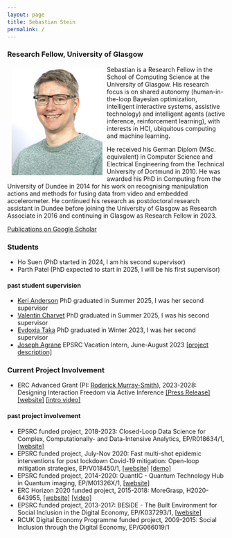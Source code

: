 ```yaml
---
layout: page
title: Sebastian Stein
permalink: /
---
```


### Research Fellow, University of Glasgow

<img src="./img/sstein_2022.jpg" alt-text="Sebastian Stein" width="210px" align="left" vspace="5px" hspace="10px"/> Sebastian is a Research Fellow in the School of Computing Science at the University of Glasgow. His research focus is on shared autonomy (human-in-the-loop Bayesian optimization, intelligent interactive systems, assistive technology) and intelligent agents (active inference, reinforcement learning), with interests in HCI, ubiquitous computing and machine learning.

He received his German Diplom (MSc. equivalent) in Computer Science and Electrical Engineering from the Technical University of Dortmund in 2010. He was awarded his PhD in Computing from the University of Dundee in 2014 for his work on recognising manipulation actions and methods for fusing data from video and embedded accelerometer. He continued his research as postdoctoral research assistant in Dundee before joining the University of Glasgow as Research Associate in 2016 and continuing in Glasgow as Research Fellow in 2023.

[Publications on Google Scholar](https://scholar.google.com/citations?user=Lr28ImIAAAAJ)

<!-- ### <span style="color:red">!! VACANCIES !!</span> -->

### Students
 - Ho Suen (PhD started in 2024, I am his second supervisor)
 - Parth Patel (PhD expected to start in 2025, I will be his first supervisor)

#### past student supervision
  - [Keri Anderson](https://twitter.com/KeriAnderson_) PhD graduated in Summer 2025, I was her second supervisor
  - [Valentin Charvet](https://www.dcs.gla.ac.uk/~valentin/aboutme/) PhD graduated in Summer 2025, I was his second supervisor
  - [Evdoxia Taka](http://www.dcs.gla.ac.uk/~evdoxia/) PhD graduated in Winter 2023, I was her second supervisor
  - [Joseph Agrane](https://www.linkedin.com/in/joseph-agrane-5aa916213/) EPSRC Vacation Intern, June-August 2023 [[project description]](https://www.gla.ac.uk/colleges/scienceengineering/students/epsrcvacationinternships2023/anevaluationofmodel-basedmethodsforcontrolindriverlessracing/)
 
### Current Project Involvement
 - ERC Advanced Grant (PI: [Roderick Murray-Smith](http://www.dcs.gla.ac.uk/~rod/)), 2023-2028:  Designing Interaction Freedom via Active Inference [[Press Release]](https://www.gla.ac.uk/news/headline_933340_en.html) [[website]](https://difai-project.org/) [[intro video]](https://www.youtube.com/watch?v=cMV89ojnfxk)
 
#### past project involvement
 - EPSRC funded project, 2018-2023: Closed-Loop Data Science for Complex, Computationally- and Data-Intensive Analytics, EP/R018634/1, [[website]](https://www.gla.ac.uk/schools/computing/research/researchsections/ida-section/closedloop/)
 - EPSRC funded project, July-Nov 2020: Fast multi-shot epidemic interventions for post lockdown Covid-19 mitigation: Open-loop mitigation strategies, EP/V018450/1, [[website]](http://www.dcs.gla.ac.uk/~rod/covid/default.htm) [[demo]](http://samoa.dcs.gla.ac.uk/covid19dashboard/2020_10_06_group_siqr)
 - EPSRC funded project, 2014-2020: QuantIC - Quantum Technology Hub in Quantum imaging, EP/M01326X/1, [[website]](https://quantic.ac.uk)
 - ERC Horizon 2020 funded project, 2015-2018: MoreGrasp, H2020-643955, [[website]](http://www.moregrasp.eu) [[video]](https://www.youtube.com/watch?v=MH9SMgIatGI)
 - EPSRC funded project, 2013-2017: BESiDE - The Built Environment for Social Inclusion in the Digital Economy, EP/K037293/1, [[website]](https://www.beside.ac.uk)
 - RCUK Digital Economy Programme funded project, 2009-2015: Social Inclusion through the Digital Economy, EP/G066019/1 
